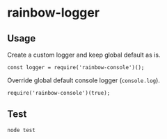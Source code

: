 # rainbow-logger

## Usage
Create a custom logger and keep global default as is.
```
const logger = require('rainbow-console')();
```
Override global default console logger (`console.log`).
```
require('rainbow-console')(true);
```

## Test
```
node test
```
